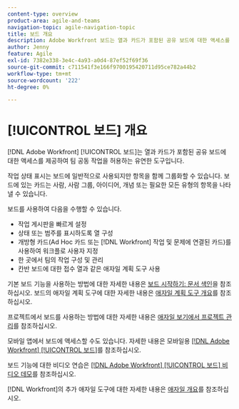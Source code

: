 ```yaml
---
content-type: overview
product-area: agile-and-teams
navigation-topic: agile-navigation-topic
title: 보드 개요
description: Adobe Workfront 보드는 열과 카드가 포함된 공유 보드에 대한 액세스를 제공하여 팀 공동 작업을 허용하는 유연한 도구입니다.
author: Jenny
feature: Agile
exl-id: 7382e338-3e4c-4a93-a0d4-87ef52f69f36
source-git-commit: c711541f3e166f9700195420711d95ce782a44b2
workflow-type: tm+mt
source-wordcount: '222'
ht-degree: 0%

---
```


# [!UICONTROL 보드] 개요

[!DNL Adobe Workfront] [!UICONTROL 보드]는 열과 카드가 포함된 공유 보드에 대한 액세스를 제공하여 팀 공동 작업을 허용하는 유연한 도구입니다.

작업 상태 표시는 보드에 일반적으로 사용되지만 항목을 함께 그룹화할 수 있습니다. 보드에 있는 카드는 사람, 사람 그룹, 아이디어, 개념 또는 필요한 모든 유형의 항목을 나타낼 수 있습니다.

보드를 사용하여 다음을 수행할 수 있습니다.

* 작업 게시판을 빠르게 설정
* 상태 또는 범주를 표시하도록 열 구성
* 개방형 카드(Ad Hoc 카드 또는 [!DNL Workfront] 작업 및 문제에 연결된 카드)를 사용하여 워크플로 사용자 지정
* 한 곳에서 팀의 작업 구성 및 관리
* 칸반 보드에 대한 접수 열과 같은 애자일 계획 도구 사용

기본 보드 기능을 사용하는 방법에 대한 자세한 내용은 [보드 시작하기: 문서 색인](../agile/get-started-with-boards/get-started-with-boards.md)을 참조하십시오. 보드의 애자일 계획 도구에 대한 자세한 내용은 [애자일 계획 도구 개요](/help/quicksilver/agile/use-boards-agile-planning-tools/agile-planning-tools-overview.md)를 참조하십시오.

프로젝트에서 보드를 사용하는 방법에 대한 자세한 내용은 [애자일 보기에서 프로젝트 관리](/help/quicksilver/manage-work/projects/manage-projects/manage-projects-in-agile-view.md)를 참조하십시오.

모바일 앱에서 보드에 액세스할 수도 있습니다. 자세한 내용은 모바일용 [[!DNL Adobe Workfront] [!UICONTROL 보드]](/help/quicksilver/workfront-basics/mobile-apps/using-the-workfront-mobile-app/mobile-boards.md)를 참조하십시오.

보드 기능에 대한 비디오 연습은 [[!DNL Adobe Workfront] [!UICONTROL 보드] 비디오 데모](/help/quicksilver/agile/get-started-with-boards/boards-video-demonstrations.md)를 참조하십시오.

[!DNL Workfront]의 추가 애자일 도구에 대한 자세한 내용은 [애자일 개요](../agile/agile-overview.md)를 참조하십시오.
